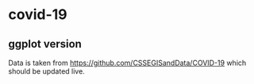 # covid-19

## ggplot version

Data is taken from https://github.com/CSSEGISandData/COVID-19 which should be updated live.

